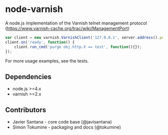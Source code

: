 node-varnish
==

A node.js implementation of the Varnish telnet management protocol (https://www.varnish-cache.org/trac/wiki/ManagementPort)

```javascript
var client = new varnish.VarnishClient('127.0.0.1', server.address().port);
client.on('ready', function() {
    client.run_cmd('purge obj.http.X == test', function(){});
});
```

For more usage examples, see the tests.

Dependencies
--

* node.js >=4.x
* varnish >=2.x

Contributors
--

* Javier Santana - core code base (@javisantana)
* Simon Tokumine - packaging and docs (@tokumine)
